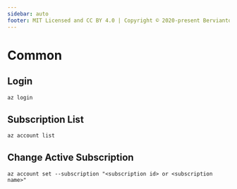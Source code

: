 ```yaml
---
sidebar: auto
footer: MIT Licensed and CC BY 4.0 | Copyright © 2020-present Bervianto Leo Pratama
---
```


# Common

## Login

```bash
az login
```

## Subscription List

```bash
az account list
```

## Change Active Subscription

```
az account set --subscription "<subscription id> or <subscription name>"
```